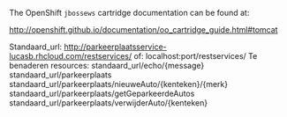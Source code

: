 The OpenShift `jbossews` cartridge documentation can be found at:

http://openshift.github.io/documentation/oo_cartridge_guide.html#tomcat

Standaard_url: http://parkeerplaatsservice-lucasb.rhcloud.com/restservices/
of: localhost:port/restservices/
Te benaderen resources:
standaard_url/echo/{message}
standaard_url/parkeerplaats
standaard_url/parkeerplaats/nieuweAuto/{kenteken}/{merk}
standaard_url/parkeerplaats/getGeparkeerdeAutos
standaard_url/parkeerplaats/verwijderAuto/{kenteken}
